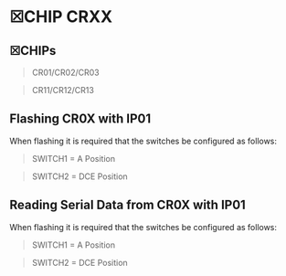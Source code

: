 # ☒CHIP CRXX

##  ☒CHIPs

>CR01/CR02/CR03

>CR11/CR12/CR13

## Flashing CR0X with IP01
When flashing it is required that the switches be configured as follows:

> SWITCH1 = A Position

> SWITCH2 = DCE Position

## Reading Serial Data from CR0X with IP01
When flashing it is required that the switches be configured as follows:

> SWITCH1 = A Position

> SWITCH2 = DCE Position
